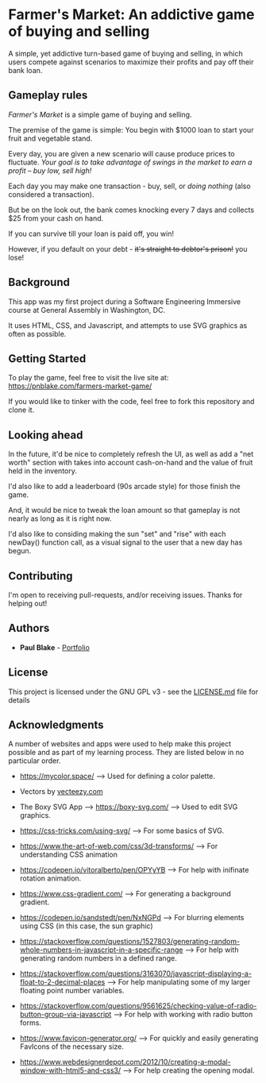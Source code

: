 # Farmer's Market: An addictive game of buying and selling

A simple, yet addictive turn-based game of buying and selling, in which users compete against scenarios to maximize their profits and pay off their bank loan.

## Gameplay rules

_Farmer's Market_ is a simple game of buying and selling.

The premise of the game is simple: You begin with $1000 loan to start your fruit and vegetable stand.

Every day, you are given a new scenario will cause produce prices to fluctuate. *Your goal is to take advantage of swings in the market to earn a profit – buy low, sell high!*

Each day you may make one transaction - buy, sell, or _doing nothing_ (also considered a transaction).

But be on the look out, the bank comes knocking every 7 days and collects $25 from your cash on hand.

If you can survive till your loan is paid off, you win!

However, if you default on your debt - ~~it's straight to debtor's prison!~~ you lose! 

## Background

This app was my first project during a Software Engineering Immersive course at General Assembly in Washington, DC.

It uses HTML, CSS, and Javascript, and attempts to use SVG graphics as often as possible.

## Getting Started

To play the game, feel free to visit the live site at: https://pnblake.com/farmers-market-game/

If you would like to tinker with the code, feel free to fork this repository and clone it.

## Looking ahead

In the future, it'd be nice to completely refresh the UI, as well as add a "net worth" section with takes into account cash-on-hand and the value of fruit held in the inventory.

I'd also like to add a leaderboard (90s arcade style) for those finish the game.

And, it would be nice to tweak the loan amount so that gameplay is not nearly as long as it is right now.

I'd also like to considing making the sun "set" and "rise" with each newDay() function call, as a visual signal to the user that a new day has begun.

## Contributing

I'm open to receiving pull-requests, and/or receiving issues. Thanks for helping out!

## Authors

* **Paul Blake** - [Portfolio](https://pnblake.com)

## License

This project is licensed under the GNU GPL v3 - see the [LICENSE.md](LICENSE.md) file for details

## Acknowledgments

A number of websites and apps were used to help make this project possible and as part of my learning process. They are listed below in no particular order.

+ https://mycolor.space/ --> Used for defining a color palette.

+ Vectors by <a href="https://www.vecteezy.com">vecteezy.com</a>

+ The Boxy SVG App --> https://boxy-svg.com/ --> Used to edit SVG graphics.

+ https://css-tricks.com/using-svg/ --> For some basics of SVG.

+ https://www.the-art-of-web.com/css/3d-transforms/ --> For understanding CSS animation

+ https://codepen.io/vitoralberto/pen/OPYyYB --> For help with inifinate rotation animation.

+ https://www.css-gradient.com/ --> For generating a background gradient.

+ https://codepen.io/sandstedt/pen/NxNGPd --> For blurring elements using CSS (in this case, the sun graphic)

+ https://stackoverflow.com/questions/1527803/generating-random-whole-numbers-in-javascript-in-a-specific-range --> For help with generating random numbers in a defined range.

+ https://stackoverflow.com/questions/3163070/javascript-displaying-a-float-to-2-decimal-places --> For help manipulating some of my larger floating point number variables.

+ https://stackoverflow.com/questions/9561625/checking-value-of-radio-button-group-via-javascript --> For help with working with radio button forms.

+ https://www.favicon-generator.org/ --> For quickly and easily generating FavIcons of the necessary size.

+ https://www.webdesignerdepot.com/2012/10/creating-a-modal-window-with-html5-and-css3/ --> For help creating the opening modal.